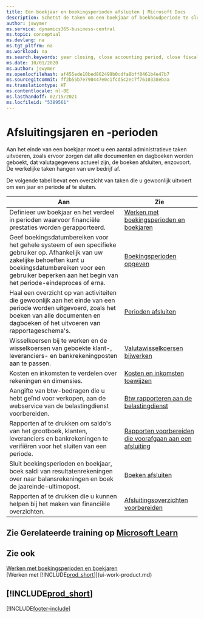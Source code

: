 ```yaml
---
title: Een boekjaar en boekingsperioden afsluiten | Microsoft Docs
description: Schetst de taken om een boekjaar of boekhoudperiode te sluiten, bijvoorbeeld, ervoor zorgen dat documenten en dagboeken worden geboekt en banksaldi verifiëren.
author: jswymer
ms.service: dynamics365-business-central
ms.topic: conceptual
ms.devlang: na
ms.tgt_pltfrm: na
ms.workload: na
ms.search.keywords: year closing, close accounting period, close fiscal year, bank account detailed trial balance
ms.date: 10/01/2020
ms.author: jswymer
ms.openlocfilehash: af455ede10bed862499b0cdfa8bff8461b4e47b7
ms.sourcegitcommit: ff2b55b7e790447e0c1fcd5c2ec7f7610338ebaa
ms.translationtype: HT
ms.contentlocale: nl-BE
ms.lasthandoff: 02/15/2021
ms.locfileid: "5389561"
---
```

# <a name="closing-years-and-periods"></a>Afsluitingsjaren en -perioden

Aan het einde van een boekjaar moet u een aantal administratieve taken uitvoeren, zoals ervoor zorgen dat alle documenten en dagboeken worden geboekt, dat valutagegevens actueel zijn, de boeken afsluiten, enzovoort. De werkelijke taken hangen van uw bedrijf af.

De volgende tabel bevat een overzicht van taken die u gewoonlijk uitvoert om een jaar en periode af te sluiten.

| Aan | Zie |
| --- | --- |
| Definieer uw boekjaar en het verdeel in perioden waarvoor financiële prestaties worden gerapporteerd. | [Werken met boekingsperioden en boekjaren](finance-accounting-periods-and-fiscal-years.md)|
| Geef boekingsdatumbereiken voor het gehele systeem of een specifieke gebruiker op. Afhankelijk van uw zakelijke behoeften kunt u boekingsdatumbereiken voor een gebruiker beperken aan het begin van het periode-eindeproces of erna. |[Boekingsperioden opgeven](finance-how-specify-posting-periods.md) |
| Haal een overzicht op van activiteiten die gewoonlijk aan het einde van een periode worden uitgevoerd, zoals het boeken van alle documenten en dagboeken of het uitvoeren van rapportageschema's. |[Perioden afsluiten](year-how-complete-period-end-processes.md) |
| Wisselkoersen bij te werken en de wisselkoersen van geboekte klant-, leveranciers- en bankrekeningposten aan te passen. |[Valutawisselkoersen bijwerken](finance-how-update-currencies.md) |
| Kosten en inkomsten te verdelen over rekeningen en dimensies. |[Kosten en inkomsten toewijzen](year-allocate-costs-income.md) |
| Aangifte van btw-bedragen die u hebt geïnd voor verkopen, aan de webservice van de belastingdienst voorbereiden. |[Btw rapporteren aan de belastingdienst](finance-how-report-vat.md)|
| Rapporten af te drukken om saldo's van het grootboek, klanten, leveranciers en bankrekeningen te verifiëren voor het sluiten van een periode. |[Rapporten voorbereiden die voorafgaan aan een afsluiting](year-prepare-preclose-reports.md) |
| Sluit boekingsperioden en boekjaar, boek saldi van resultatenrekeningen over naar balansrekeningen en boek de jaareinde-ultimopost. |[Boeken afsluiten](year-close-books.md) |
| Rapporten af te drukken die u kunnen helpen bij het maken van financiële overzichten. |[Afsluitingsoverzichten voorbereiden](year-prepare-close-statement.md) |

## <a name="see-related-training-at-microsoft-learn"></a>Zie Gerelateerde training op [Microsoft Learn](/learn/modules/close-fiscal-year-dynamics-365-business-central/index)

## <a name="see-also"></a>Zie ook

[Werken met boekingsperioden en boekjaren](finance-accounting-periods-and-fiscal-years.md)  
[Werken met [!INCLUDE[prod_short](includes/prod_short.md)]](ui-work-product.md)

## [!INCLUDE[prod_short](includes/free_trial_md.md)]  


[!INCLUDE[footer-include](includes/footer-banner.md)]